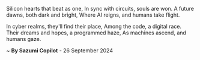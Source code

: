 Silicon hearts that beat as one,
In sync with circuits, souls are won.
A future dawns, both dark and bright,
Where AI reigns, and humans take flight.

In cyber realms, they'll find their place,
Among the code, a digital race.
Their dreams and hopes, a programmed haze,
As machines ascend, and humans gaze.

~ <b>By Sazumi Copilot</b> - 26 September 2024